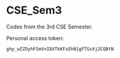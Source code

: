 # CSE_Sem3
Codes from the 3rd CSE Semester.


Personal access token:
```bash
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
```
